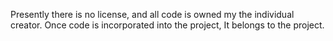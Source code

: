 Presently there is no license, and all code is owned my the individual creator. Once code is incorporated into the project,
It belongs to the project. 

